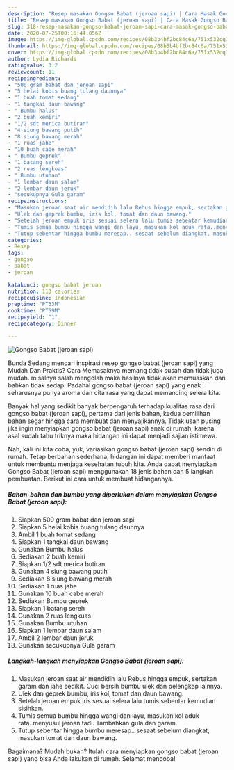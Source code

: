 ```yaml
---
description: "Resep masakan Gongso Babat (jeroan sapi) | Cara Masak Gongso Babat (jeroan sapi) Yang Enak dan Simpel"
title: "Resep masakan Gongso Babat (jeroan sapi) | Cara Masak Gongso Babat (jeroan sapi) Yang Enak dan Simpel"
slug: 318-resep-masakan-gongso-babat-jeroan-sapi-cara-masak-gongso-babat-jeroan-sapi-yang-enak-dan-simpel
date: 2020-07-25T00:16:44.056Z
image: https://img-global.cpcdn.com/recipes/08b3b4bf2bc84c6a/751x532cq70/gongso-babat-jeroan-sapi-foto-resep-utama.jpg
thumbnail: https://img-global.cpcdn.com/recipes/08b3b4bf2bc84c6a/751x532cq70/gongso-babat-jeroan-sapi-foto-resep-utama.jpg
cover: https://img-global.cpcdn.com/recipes/08b3b4bf2bc84c6a/751x532cq70/gongso-babat-jeroan-sapi-foto-resep-utama.jpg
author: Lydia Richards
ratingvalue: 3.2
reviewcount: 11
recipeingredient:
- "500 gram babat dan jeroan sapi"
- "5 helai kobis buang tulang daunnya"
- "1 buah tomat sedang"
- "1 tangkai daun bawang"
- " Bumbu halus"
- "2 buah kemiri"
- "1/2 sdt merica butiran"
- "4 siung bawang putih"
- "8 siung bawang merah"
- "1 ruas jahe"
- "10 buah cabe merah"
- " Bumbu geprek"
- "1 batang sereh"
- "2 ruas lengkuas"
- " Bumbu utuhan"
- "1 lembar daun salam"
- "2 lembar daun jeruk"
- "secukupnya Gula garam"
recipeinstructions:
- "Masukan jeroan saat air mendidih lalu Rebus hingga empuk, sertakan garam dan jahe sedikit. Cuci bersih bumbu ulek dan pelengkap lainnya."
- "Ulek dan geprek bumbu, iris kol, tomat dan daun bawang."
- "Setelah jeroan empuk iris sesuai selera lalu tumis sebentar kemudian sisihkan."
- "Tumis semua bumbu hingga wangi dan layu, masukan kol aduk rata..menyusul jeroan tadi. Tambahkan gula dan garam."
- "Tutup sebentar hingga bumbu meresap.. sesaat sebelum diangkat, masukan tomat dan daun bawang."
categories:
- Resep
tags:
- gongso
- babat
- jeroan

katakunci: gongso babat jeroan 
nutrition: 113 calories
recipecuisine: Indonesian
preptime: "PT33M"
cooktime: "PT59M"
recipeyield: "1"
recipecategory: Dinner

---
```



![Gongso Babat (jeroan sapi)](https://img-global.cpcdn.com/recipes/08b3b4bf2bc84c6a/751x532cq70/gongso-babat-jeroan-sapi-foto-resep-utama.jpg)

Bunda Sedang mencari inspirasi resep gongso babat (jeroan sapi) yang Mudah Dan Praktis? Cara Memasaknya memang tidak susah dan tidak juga mudah. misalnya salah mengolah maka hasilnya tidak akan memuaskan dan bahkan tidak sedap. Padahal gongso babat (jeroan sapi) yang enak seharusnya punya aroma dan cita rasa yang dapat memancing selera kita.



Banyak hal yang sedikit banyak berpengaruh terhadap kualitas rasa dari gongso babat (jeroan sapi), pertama dari jenis bahan, kedua pemilihan bahan segar hingga cara membuat dan menyajikannya. Tidak usah pusing jika ingin menyiapkan gongso babat (jeroan sapi) enak di rumah, karena asal sudah tahu triknya maka hidangan ini dapat menjadi sajian istimewa.


Nah, kali ini kita coba, yuk, variasikan gongso babat (jeroan sapi) sendiri di rumah. Tetap berbahan sederhana, hidangan ini dapat memberi manfaat untuk membantu menjaga kesehatan tubuh kita. Anda dapat menyiapkan Gongso Babat (jeroan sapi) menggunakan 18 jenis bahan dan 5 langkah pembuatan. Berikut ini cara untuk membuat hidangannya.

<!--inarticleads1-->

##### Bahan-bahan dan bumbu yang diperlukan dalam menyiapkan Gongso Babat (jeroan sapi):

1. Siapkan 500 gram babat dan jeroan sapi
1. Siapkan 5 helai kobis buang tulang daunnya
1. Ambil 1 buah tomat sedang
1. Siapkan 1 tangkai daun bawang
1. Gunakan  Bumbu halus
1. Sediakan 2 buah kemiri
1. Siapkan 1/2 sdt merica butiran
1. Gunakan 4 siung bawang putih
1. Sediakan 8 siung bawang merah
1. Sediakan 1 ruas jahe
1. Gunakan 10 buah cabe merah
1. Sediakan  Bumbu geprek
1. Siapkan 1 batang sereh
1. Gunakan 2 ruas lengkuas
1. Gunakan  Bumbu utuhan
1. Siapkan 1 lembar daun salam
1. Ambil 2 lembar daun jeruk
1. Gunakan secukupnya Gula garam




<!--inarticleads2-->

##### Langkah-langkah menyiapkan Gongso Babat (jeroan sapi):

1. Masukan jeroan saat air mendidih lalu Rebus hingga empuk, sertakan garam dan jahe sedikit. Cuci bersih bumbu ulek dan pelengkap lainnya.
1. Ulek dan geprek bumbu, iris kol, tomat dan daun bawang.
1. Setelah jeroan empuk iris sesuai selera lalu tumis sebentar kemudian sisihkan.
1. Tumis semua bumbu hingga wangi dan layu, masukan kol aduk rata..menyusul jeroan tadi. Tambahkan gula dan garam.
1. Tutup sebentar hingga bumbu meresap.. sesaat sebelum diangkat, masukan tomat dan daun bawang.




Bagaimana? Mudah bukan? Itulah cara menyiapkan gongso babat (jeroan sapi) yang bisa Anda lakukan di rumah. Selamat mencoba!
